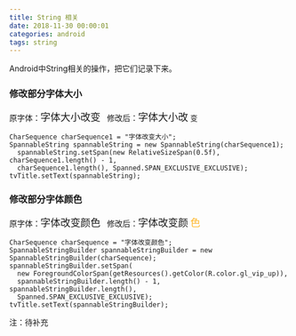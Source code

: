 ```yaml
---
title: String 相关
date: 2018-11-30 00:00:01
categories: android
tags: string
---
```


Android中String相关的操作，把它们记录下来。
<!-- more -->

### 修改部分字体大小

原字体：<font size=4>字体大小改变</font> &nbsp;&nbsp;修改后：<font size=4>字体大小改</font> <font size=2>变</font>
```
CharSequence charSequence1 = "字体改变大小";
SpannableString spannableString = new SpannableString(charSequence1);
  spannableString.setSpan(new RelativeSizeSpan(0.5f), charSequence1.length() - 1,
  charSequence1.length(), Spanned.SPAN_EXCLUSIVE_EXCLUSIVE);
tvTitle.setText(spannableString);
```

### 修改部分字体颜色

原字体：<font size=4>字体改变颜色</font> &nbsp;&nbsp;修改后：<font size=4>字体改变颜</font> <font size=4 color=#FFB72B>色</font>
```
CharSequence charSequence = "字体改变颜色";
SpannableStringBuilder spannableStringBuilder = new SpannableStringBuilder(charSequence);
spannableStringBuilder.setSpan(
  new ForegroundColorSpan(getResources().getColor(R.color.gl_vip_up)),
  spannableStringBuilder.length() - 1, spannableStringBuilder.length(),
  Spanned.SPAN_EXCLUSIVE_EXCLUSIVE);
tvTitle.setText(spannableStringBuilder);
```

注：待补充